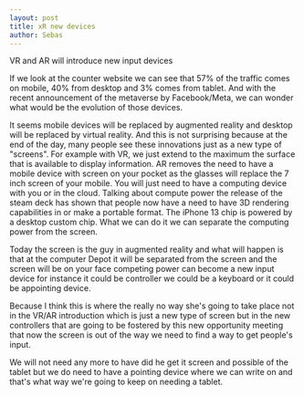 ```yaml
---
layout: post
title: xR new devices
author: Sebas
---
```


VR and AR will introduce new input devices

If we look at the counter website we can see that 57% of the traffic comes on mobile, 40% from desktop and 3% comes from tablet. And with the recent announcement of the metaverse by Facebook/Meta, we can wonder what would be the evolution of those devices.

It seems mobile devices will be replaced by augmented reality and desktop will be replaced by virtual reality. And this is not surprising because at the end of the day, many people see these innovations just as a new type of "screens". For example with VR, we just extend to the maximum the surface that is available to display information. AR removes the need to have a mobile device with screen on your pocket as the glasses will replace the 7 inch screen of your mobile. You will just need to have a computing device with you or in the cloud.
Talking about compute power the release of the steam deck has shown that people now have a need to have 3D rendering capabilities in or make a portable format. The iPhone 13 chip is powered by a desktop custom chip. 
What we can do it we can separate the computing power from the screen. 

Today the screen is the guy in augmented reality and what will happen is that at the computer Depot it will be separated from the screen and the screen will be on your face competing power can become a new input device for instance it could be controller we could be a keyboard or it could be appointing device.

Because I think this is where the really no way she's going to take place not in the VR/AR introduction which is just a new type of screen but in the new controllers that are going to be fostered by this new opportunity meeting that now the screen is out of the way we need to find a way to get people's input.

We will not need any more to have did he get it screen and possible of the tablet but we do need to have a pointing device where we can write on and that's what way we're going to keep on needing a tablet. 